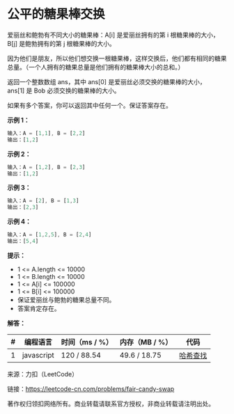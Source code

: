 # 公平的糖果棒交换

爱丽丝和鲍勃有不同大小的糖果棒：A[i] 是爱丽丝拥有的第 i 根糖果棒的大小，B[j] 是鲍勃拥有的第 j 根糖果棒的大小。

因为他们是朋友，所以他们想交换一根糖果棒，这样交换后，他们都有相同的糖果总量。（一个人拥有的糖果总量是他们拥有的糖果棒大小的总和。）

返回一个整数数组 ans，其中 ans[0] 是爱丽丝必须交换的糖果棒的大小，ans[1] 是 Bob 必须交换的糖果棒的大小。

如果有多个答案，你可以返回其中任何一个。保证答案存在。

**示例 1：**

``` javascript
输入：A = [1,1], B = [2,2]
输出：[1,2]
```

**示例 2：**

``` javascript
输入：A = [1,2], B = [2,3]
输出：[1,2]
```

**示例 3：**

``` javascript
输入：A = [2], B = [1,3]
输出：[2,3]
```

**示例 4：**

``` javascript
输入：A = [1,2,5], B = [2,4]
输出：[5,4]
```

**提示：**

- 1 <= A.length <= 10000
- 1 <= B.length <= 10000
- 1 <= A[i] <= 100000
- 1 <= B[i] <= 100000
- 保证爱丽丝与鲍勃的糖果总量不同。
- 答案肯定存在。

**解答：**

**#**|**编程语言**|**时间（ms / %）**|**内存（MB / %）**|**代码**
--|--|--|--|--
1|javascript|120 / 88.54|49.6 / 18.75|[哈希查找](./javascript/ac_v1.js)

来源：力扣（LeetCode）

链接：https://leetcode-cn.com/problems/fair-candy-swap

著作权归领扣网络所有。商业转载请联系官方授权，非商业转载请注明出处。
